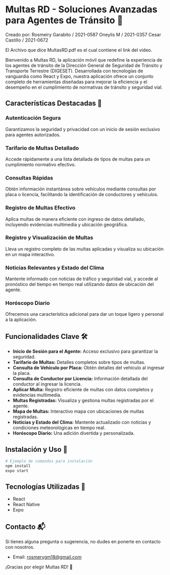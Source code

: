 # Multas RD - Soluciones Avanzadas para Agentes de Tránsito 🚦

Creado por: 
Rosmeiry Garabito / 2021-0587
Oneylis M / 2021-0357
Cesar Castillo / 2021-0672

El Archivo que dice MultasRD.pdf es el cual contiene el link del video. 

Bienvenido a Multas RD, la aplicación móvil que redefine la experiencia de los agentes de tránsito de la Dirección General de Seguridad de Tránsito y Transporte Terrestre (DIGESET). Desarrollada con tecnologías de vanguardia como React y Expo, nuestra aplicación ofrece un conjunto completo de herramientas diseñadas para mejorar la eficiencia y el desempeño en el cumplimiento de normativas de tránsito y seguridad vial.

## Características Destacadas 🌟

### Autenticación Segura
Garantizamos la seguridad y privacidad con un inicio de sesión exclusivo para agentes autorizados.

### Tarifario de Multas Detallado
Accede rápidamente a una lista detallada de tipos de multas para un cumplimiento normativo efectivo.

### Consultas Rápidas
Obtén información instantánea sobre vehículos mediante consultas por placa o licencia, facilitando la identificación de conductores y vehículos.

### Registro de Multas Efectivo
Aplica multas de manera eficiente con ingreso de datos detallado, incluyendo evidencias multimedia y ubicación geográfica.

### Registro y Visualización de Multas
Lleva un registro completo de las multas aplicadas y visualiza su ubicación en un mapa interactivo.

### Noticias Relevantes y Estado del Clima
Mantente informado con noticias de tráfico y seguridad vial, y accede al pronóstico del tiempo en tiempo real utilizando datos de ubicación del agente.

### Horóscopo Diario
Ofrecemos una característica adicional para dar un toque ligero y personal a la aplicación.

## Funcionalidades Clave 🛠️

- **Inicio de Sesión para el Agente:** Acceso exclusivo para garantizar la seguridad.
- **Tarifario de Multas:** Detalles completos sobre tipos de multas.
- **Consulta de Vehículo por Placa:** Obtén detalles del vehículo al ingresar la placa.
- **Consulta de Conductor por Licencia:** Información detallada del conductor al ingresar la licencia.
- **Aplicar Multa:** Registro eficiente de multas con datos completos y evidencias multimedia.
- **Multas Registradas:** Visualiza y gestiona multas registradas por el agente.
- **Mapa de Multas:** Interactivo mapa con ubicaciones de multas registradas.
- **Noticias y Estado del Clima:** Mantente actualizado con noticias y condiciones meteorológicas en tiempo real.
- **Horóscopo Diario:** Una adición divertida y personalizada.

## Instalación y Uso 🚀

```bash
# Ejemplo de comandos para instalación
npm install
expo start
```

## Tecnologías Utilizadas 🚀

- React
- React Native
- Expo

## Contacto 📬

Si tienes alguna pregunta o sugerencia, no dudes en ponerte en contacto con nosotros.

- Email: rosmerygm18@gmail.com

¡Gracias por elegir Multas RD! 🚀
